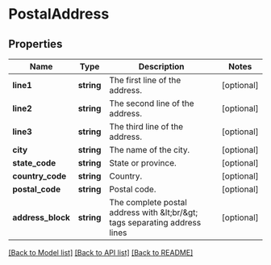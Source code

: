 # PostalAddress

## Properties
Name | Type | Description | Notes
------------ | ------------- | ------------- | -------------
**line1** | **string** | The first line of the address. | [optional] 
**line2** | **string** | The second line of the address. | [optional] 
**line3** | **string** | The third line of the address. | [optional] 
**city** | **string** | The name of the city. | [optional] 
**state_code** | **string** | State or province. | [optional] 
**country_code** | **string** | Country. | [optional] 
**postal_code** | **string** | Postal code. | [optional] 
**address_block** | **string** | The complete postal address with &amp;lt;br/&amp;gt; tags separating address lines | [optional] 

[[Back to Model list]](../README.md#documentation-for-models) [[Back to API list]](../README.md#documentation-for-api-endpoints) [[Back to README]](../README.md)


